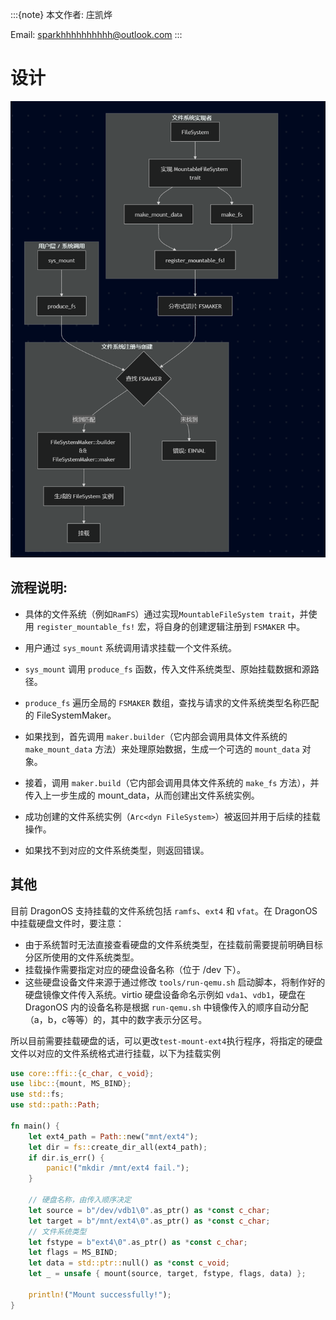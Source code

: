 :::{note}
本文作者: 庄凯烨

Email: <sparkhhhhhhhhhh@outlook.com>
:::

# 设计
![alt text](mountablefs.png)
## 流程说明:


- 具体的文件系统（例如`RamFS`）通过实现```MountableFileSystem trait```，并使用 ```register_mountable_fs!``` 宏，将自身的创建逻辑注册到 `FSMAKER` 中。


- 用户通过 `sys_mount` 系统调用请求挂载一个文件系统。

- `sys_mount` 调用 `produce_fs` 函数，传入文件系统类型、原始挂载数据和源路径。

- `produce_fs` 遍历全局的 `FSMAKER` 数组，查找与请求的文件系统类型名称匹配的 FileSystemMaker。

- 如果找到，首先调用 `maker.builder`（它内部会调用具体文件系统的 `make_mount_data` 方法）来处理原始数据，生成一个可选的 `mount_data` 对象。

- 接着，调用 `maker.build`（它内部会调用具体文件系统的 `make_fs` 方法），并传入上一步生成的 mount_data，从而创建出文件系统实例。

- 成功创建的文件系统实例（`Arc<dyn FileSystem>`）被返回并用于后续的挂载操作。

- 如果找不到对应的文件系统类型，则返回错误。

## 其他

目前 DragonOS 支持挂载的文件系统包括 `ramfs`、`ext4` 和 `vfat`。在 DragonOS 中挂载硬盘文件时，要注意：
- 由于系统暂时无法直接查看硬盘的文件系统类型，在挂载前需要提前明确目标分区所使用的文件系统类型。
- 挂载操作需要指定对应的硬盘设备名称（位于 /dev 下）。
- 这些硬盘设备文件来源于通过修改 `tools/run-qemu.sh` 启动脚本，将制作好的硬盘镜像文件传入系统。virtio 硬盘设备命名示例如 `vda1`、`vdb1`，硬盘在 DragonOS 内的设备名称是根据 `run-qemu.sh` 中镜像传入的顺序自动分配（a，b，c等等）的，其中的数字表示分区号。

所以目前需要挂载硬盘的话，可以更改`test-mount-ext4`执行程序，将指定的硬盘文件以对应的文件系统格式进行挂载，以下为挂载实例


```Rust
use core::ffi::{c_char, c_void};
use libc::{mount, MS_BIND};
use std::fs;
use std::path::Path;

fn main() {
    let ext4_path = Path::new("mnt/ext4");
    let dir = fs::create_dir_all(ext4_path);
    if dir.is_err() {
        panic!("mkdir /mnt/ext4 fail.");
    }

    // 硬盘名称，由传入顺序决定
    let source = b"/dev/vdb1\0".as_ptr() as *const c_char;
    let target = b"/mnt/ext4\0".as_ptr() as *const c_char;
    // 文件系统类型
    let fstype = b"ext4\0".as_ptr() as *const c_char;
    let flags = MS_BIND;
    let data = std::ptr::null() as *const c_void;
    let _ = unsafe { mount(source, target, fstype, flags, data) };

    println!("Mount successfully!");
}
```